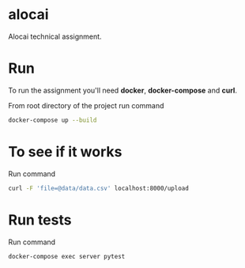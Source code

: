 # alocai

Alocai technical assignment.

# Run

To run the assignment you'll need **docker**, **docker-compose** and **curl**.

From root directory of the project run command

```sh
docker-compose up --build
```

# To see if it works

Run command

```sh
curl -F 'file=@data/data.csv' localhost:8000/upload
```

# Run tests

Run command 

```sh
docker-compose exec server pytest
```
